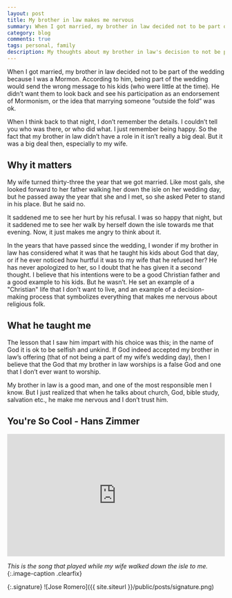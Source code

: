 ```yaml
---
layout: post
title: My brother in law makes me nervous
summary: When I got married, my brother in law decided not to be part of the wedding because I was a Mormon.
category: blog
comments: true
tags: personal, family
description: My thoughts about my brother in law's decision to not be part of our wedding.
---
```



When I got married, my brother in law decided not to be part of the wedding because I was a Mormon. According to him, being part of the wedding would send the wrong message to his kids (who were little at the time). He didn’t want them to look back and see his participation as an endorsement of Mormonism, or the idea that marrying someone “outside the fold” was ok.

When I think back to that night, I don’t remember the details. I couldn’t tell you who was there, or who did what. I just remember being happy. So the fact that my brother in law didn’t have a role in it isn’t really a big deal. But it was a big deal then, especially to my wife.

## Why it matters
My wife turned thirty-three the year that we got married. Like most gals, she looked forward to her father walking her down the isle on her wedding day, but he passed away the year that she and I met, so she asked Peter to stand in his place. But he said no.

It saddened me to see her hurt by his refusal. I was so happy that night, but it saddened me to see her walk by herself down the isle towards me that evening. Now, it just makes me angry to think about it.

In the years that have passed since the wedding, I wonder if my brother in law has considered what it was that he taught his kids about God that day, or if he ever noticed how hurtful it was to my wife that he refused her? He has never apologized to her, so I doubt that he has given it a second thought. I believe that his intentions were to be a good Christian father and a good example to his kids. But he wasn’t. He set an example of a "Christian" life that I don’t want to live, and an example of a decision-making process that symbolizes everything that makes me nervous about religious folk.

## What he taught me
The lesson that I saw him impart with his choice was this; in the name of God it is ok to be selfish and unkind. If God indeed accepted my brother in law’s offering (that of not being a part of my wife’s wedding day), then I believe that the God that my brother in law worships is a false God and one that I don’t ever want to worship.

My brother in law is a good man, and one of the most responsible men I know. But I just realized that when he talks about church, God, bible study, salvation etc., he make me nervous and I don’t trust him.

## You're So Cool - Hans Zimmer
 <style>.embed-container { position: relative; padding-bottom: 56.25%; height: 0; overflow: hidden; max-width: 100%; } .embed-container iframe, .embed-container object, .embed-container embed { position: absolute; top: 0; left: 0; width: 100%; height: 100%; }</style>
<div class='embed-container'><iframe src='https://www.youtube.com/embed/VLSYQkpMGb8?rel=0&amp;showinfo=0' frameborder='0' allowfullscreen></iframe></div>

*This is the song that played while my wife walked down the isle to me.*{:.image-caption .clearfix}

{:.signature}
![Jose Romero]({{ site.siteurl }}/public/posts/signature.png)
